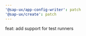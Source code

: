 ```yaml
---
'@sap-ux/app-config-writer': patch
'@sap-ux/create': patch
---
```


feat: add support for test runners
